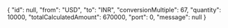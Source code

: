 {
    "id": null,
    "from": "USD",
    "to": "INR",
    "conversionMultiple": 67,
    "quantity": 10000,
    "totalCalculatedAmount": 670000,
    "port": 0,
    "message": null
}
